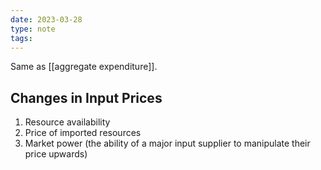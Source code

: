 ```yaml
---
date: 2023-03-28
type: note
tags: 
---
```


Same as [[aggregate expenditure]].

## Changes in Input Prices
1. Resource availability
2. Price of imported resources
3. Market power (the ability of a major input supplier to manipulate their price upwards)
